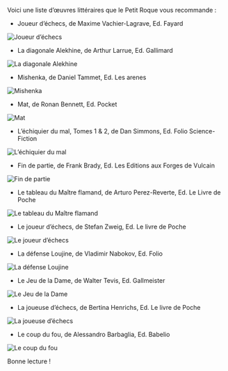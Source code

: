 Voici une liste d’œuvres littéraires que le Petit Roque vous recommande :

+ Joueur d’échecs, de Maxime Vachier-Lagrave, Ed. Fayard

![Joueur d’échecs](img/lectures/Joueurs-dechecs-MVL.webp)

+ La diagonale Alekhine, de Arthur Larrue, Ed. Gallimard

![La diagonale Alekhine](img/lectures/Diagonale-Alekine.webp)

+ Mishenka, de Daniel Tammet, Ed. Les arenes

![Mishenka](img/lectures/Mishenka.webp)

+ Mat, de Ronan Bennett, Ed. Pocket

![Mat](img/lectures/Mat-Ronan-Bennet.webp)

+ L’échiquier du mal, Tomes 1 & 2, de Dan Simmons, Ed. Folio Science-Fiction

![L’échiquier du mal](img/lectures/Echiquier-du-mal.webp)

+ Fin de partie, de Frank Brady, Ed. Les Editions aux Forges de Vulcain

![Fin de partie](img/lectures/Fin-de-partie.webp)

+ Le tableau du Maître flamand, de Arturo Perez-Reverte, Ed. Le Livre de Poche

![Le tableau du Maître flamand](img/lectures/tableau-du-maitre-flamand.webp)

+ Le joueur d’échecs, de Stefan Zweig, Ed. Le livre de Poche

![Le joueur d’échecs](img/lectures/Le-joueur-echecs-Zweig.webp)

+ La défense Loujine, de Vladimir Nabokov, Ed. Folio

![La défense Loujine](img/lectures/La-defense-Loujine.webp)

+ Le Jeu de la Dame, de Walter Tevis, Ed. Gallmeister

![Le Jeu de la Dame](img/lectures/Le-jeu-de-la-dame.webp)

+ La joueuse d’échecs, de Bertina Henrichs, Ed. Le livre de Poche

![La joueuse d’échecs](img/lectures/La-joueuse-dechecs.webp)

+ Le coup du fou, de Alessandro Barbaglia, Ed. Babelio

![Le coup du fou](img/lectures/CVT_Le-coup-du-fou_1856.webp)


Bonne lecture !